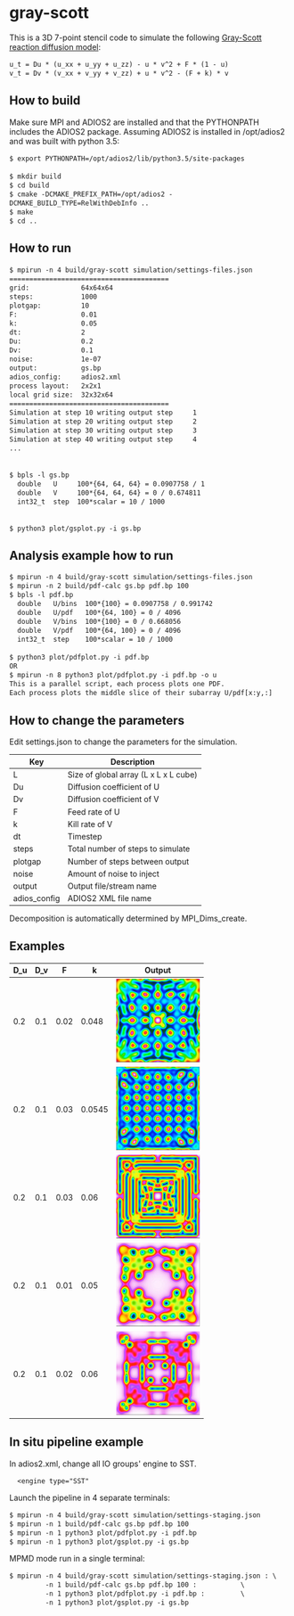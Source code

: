 # gray-scott

This is a 3D 7-point stencil code to simulate the following [Gray-Scott
reaction diffusion model](https://doi.org/10.1126/science.261.5118.189):

```
u_t = Du * (u_xx + u_yy + u_zz) - u * v^2 + F * (1 - u)
v_t = Dv * (v_xx + v_yy + v_zz) + u * v^2 - (F + k) * v
```

## How to build

Make sure MPI and ADIOS2 are installed and that the PYTHONPATH includes the ADIOS2 package.
Assuming ADIOS2 is installed in /opt/adios2 and was built with python 3.5:

```
$ export PYTHONPATH=/opt/adios2/lib/python3.5/site-packages

$ mkdir build
$ cd build
$ cmake -DCMAKE_PREFIX_PATH=/opt/adios2 -DCMAKE_BUILD_TYPE=RelWithDebInfo ..
$ make
$ cd ..
```

## How to run

```
$ mpirun -n 4 build/gray-scott simulation/settings-files.json
========================================
grid:             64x64x64
steps:            1000
plotgap:          10
F:                0.01
k:                0.05
dt:               2
Du:               0.2
Dv:               0.1
noise:            1e-07
output:           gs.bp
adios_config:     adios2.xml
process layout:   2x2x1
local grid size:  32x32x64
========================================
Simulation at step 10 writing output step     1
Simulation at step 20 writing output step     2
Simulation at step 30 writing output step     3
Simulation at step 40 writing output step     4
...


$ bpls -l gs.bp
  double   U     100*{64, 64, 64} = 0.0907758 / 1
  double   V     100*{64, 64, 64} = 0 / 0.674811
  int32_t  step  100*scalar = 10 / 1000


$ python3 plot/gsplot.py -i gs.bp

```

## Analysis example how to run

```
$ mpirun -n 4 build/gray-scott simulation/settings-files.json
$ mpirun -n 2 build/pdf-calc gs.bp pdf.bp 100
$ bpls -l pdf.bp
  double   U/bins  100*{100} = 0.0907758 / 0.991742
  double   U/pdf   100*{64, 100} = 0 / 4096
  double   V/bins  100*{100} = 0 / 0.668056
  double   V/pdf   100*{64, 100} = 0 / 4096
  int32_t  step    100*scalar = 10 / 1000

$ python3 plot/pdfplot.py -i pdf.bp
OR
$ mpirun -n 8 python3 plot/pdfplot.py -i pdf.bp -o u
This is a parallel script, each process plots one PDF.
Each process plots the middle slice of their subarray U/pdf[x:y,:]

```

## How to change the parameters

Edit settings.json to change the parameters for the simulation.

| Key           | Description                           |
| ------------- | ------------------------------------- |
| L             | Size of global array (L x L x L cube) |
| Du            | Diffusion coefficient of U            |
| Dv            | Diffusion coefficient of V            |
| F             | Feed rate of U                        |
| k             | Kill rate of V                        |
| dt            | Timestep                              |
| steps         | Total number of steps to simulate     |
| plotgap       | Number of steps between output        |
| noise         | Amount of noise to inject             |
| output        | Output file/stream name               |
| adios_config  | ADIOS2 XML file name                  |

Decomposition is automatically determined by MPI_Dims_create.

## Examples

| D_u | D_v | F    | k      | Output
| ----|-----|------|------- | -------------------------- |
| 0.2 | 0.1 | 0.02 | 0.048  | ![](img/example1.jpg?raw=true) |
| 0.2 | 0.1 | 0.03 | 0.0545 | ![](img/example2.jpg?raw=true) |
| 0.2 | 0.1 | 0.03 | 0.06   | ![](img/example3.jpg?raw=true) |
| 0.2 | 0.1 | 0.01 | 0.05   | ![](img/example4.jpg?raw=true) |
| 0.2 | 0.1 | 0.02 | 0.06   | ![](img/example5.jpg?raw=true) |


## In situ pipeline example

In adios2.xml, change all IO groups' engine to SST.

      <engine type="SST"

Launch the pipeline in 4 separate terminals:
```
$ mpirun -n 4 build/gray-scott simulation/settings-staging.json
$ mpirun -n 1 build/pdf-calc gs.bp pdf.bp 100
$ mpirun -n 1 python3 plot/pdfplot.py -i pdf.bp
$ mpirun -n 1 python3 plot/gsplot.py -i gs.bp
```

MPMD mode run in a single terminal:
```
$ mpirun -n 4 build/gray-scott simulation/settings-staging.json : \
         -n 1 build/pdf-calc gs.bp pdf.bp 100 :           \
         -n 1 python3 plot/pdfplot.py -i pdf.bp :         \
         -n 1 python3 plot/gsplot.py -i gs.bp
```

